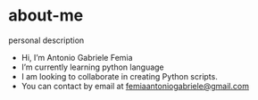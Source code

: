 # about-me
personal description

- Hi, I’m Antonio Gabriele Femia
- I’m currently learning python language
- I am looking to collaborate in creating Python scripts.
- You can contact by email at femiaantoniogabriele@gmail.com
